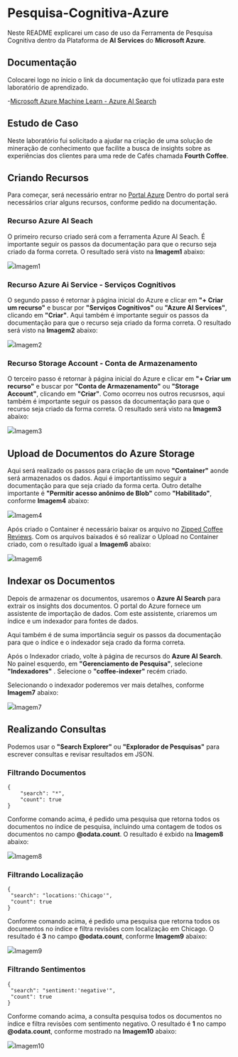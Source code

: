 # Pesquisa-Cognitiva-Azure

Neste README explicarei um caso de uso da Ferramenta de Pesquisa Cognitiva dentro da Plataforma de __AI Services__ do __Microsoft Azure__. 

## Documentação

Colocarei logo no ínicio o link da documentação que foi utlizada para este laboratório de aprendizado. 

-[Microsoft Azure Machine Learn - Azure AI Search](https://microsoftlearning.github.io/mslearn-ai-fundamentals/Instructions/Labs/11-ai-search.html)

## Estudo de Caso

Neste laboratório fui solicitado a ajudar na criação de uma solução de mineração de conhecimento que facilite a busca de insights sobre as experiências dos clientes para uma rede de Cafés chamada __Fourth Coffee__.

## Criando Recursos

Para começar, será necessário entrar no [Portal Azure](https://azure.microsoft.com/pt-br/)
Dentro do portal será necessários criar alguns recursos, conforme pedido na documentação.

### Recurso Azure AI Seach

O primeiro recurso criado será com a ferramenta Azure AI Seach. É importante seguir os passos da documentação para que o recurso seja criado da forma correta. O resultado será visto na __Imagem1__ abaixo:

<img src="Arquivos/Imagem1.JPG">Imagem1


### Recurso Azure Ai Service - Serviços Cognitivos

O segundo passo é retornar à página inicial do Azure e clicar em __"+ Criar um recurso"__ e buscar por __"Serviços Cognitivos"__ ou __"Azure AI Services"__, clicando em __"Criar"__. Aqui também é importante seguir os passos da documentação para que o recurso seja criado da forma correta. O resultado será visto na __Imagem2__ abaixo:

<img src="Arquivos/Imagem2.JPG">Imagem2


### Recurso Storage Account - Conta de Armazenamento

O terceiro passo é retornar à página inicial do Azure e clicar em __"+ Criar um recurso"__ e buscar por __"Conta de Armazenamento"__ ou __"Storage Account"__, clicando em __"Criar"__. Como ocorreu nos outros recusrsos, aqui também é importante seguir os passos da documentação para que o recurso seja criado da forma correta. O resultado será visto na __Imagem3__ abaixo:

<img src="Arquivos/Imagem3.JPG">Imagem3


## Upload de Documentos do Azure Storage

Aqui será realizado os passos para criação de um novo __"Container"__ aonde será armazenados os dados. Aqui é importantíssimo seguir a documentação para que seja criado da forma certa. Outro detalhe importante é __"Permitir acesso anônimo de Blob"__ como __"Habilitado"__, conforme __Imagem4__ abaixo:

<img src="Arquivos/Imagem4.JPG">Imagem4


 Após criado o Container é necessário baixar os arquivo no [Zipped Coffee Reviews](https://aka.ms/mslearn-coffee-reviews). Com os arquivos baixados é só realizar o Upload no Container criado, com o resultado igual a __Imagem6__ abaixo:

 <img src="Arquivos/Imagem6.JPG">Imagem6

 ## Indexar os Documentos

Depois de armazenar os documentos, usaremos o __Azure AI Search__ para extrair os insights dos documentos. O portal do Azure fornece um assistente de importação de dados. Com este assistente, criaremos um índice e um indexador para fontes de dados.

Aqui também é de suma importância seguir os passos da documentação para que o índice e o indexador seja crado da forma correta.

Após o Indexador criado, volte à página de recursos do __Azure AI Search__. No painel esquerdo, em __"Gerenciamento de Pesquisa"__, selecione __"Indexadores"__ . Selecione o __"coffee-indexer"__ recém criado.

Selecionando o indexador poderemos ver mais detalhes, conforme __Imagem7__ abaixo:

<img src="Arquivos/Imagem7.JPG">Imagem7


## Realizando Consultas

Podemos usar o __"Search Explorer"__ ou __"Explorador de Pesquisas"__ para escrever consultas e revisar resultados em JSON.

### Filtrando Documentos

```
{
    "search": "*",
    "count": true
}
```

Conforme comando acima, é pedido uma pesquisa que retorna todos os documentos no índice de pesquisa, incluindo uma contagem de todos os documentos no campo __@odata.count__.
O resultado é exbido na __Imagem8__ abaixo:

<img src="Arquivos/Imagem8.JPG">Imagem8


### Filtrando Localização

```
{
 "search": "locations:'Chicago'",
 "count": true
}
```

Conforme comando acima, é pedido uma pesquisa que retorna todos os documentos no índice e filtra revisões com localização em Chicago. O resultado é __3__ no campo __@odata.count__, conforme __Imagem9__ abaixo:

<img src="Arquivos/Imagem9.JPG">Imagem9


### Filtrando Sentimentos

```
{
 "search": "sentiment:'negative'",
 "count": true
}
```

Conforme comando acima, a consulta pesquisa todos os documentos no índice e filtra revisões com sentimento negativo. O resultado é __1__ no campo __@odata.count__, conforme mostrado na __Imagem10__ abaixo:

<img src="Arquivos/Imagem10.JPG">Imagem10


